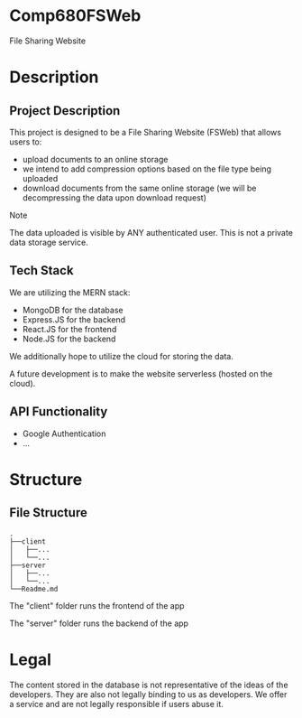 # Comp680FSWeb

File Sharing Website

# Description

## Project Description

This project is designed to be a File Sharing Website (FSWeb) that allows users to:
- upload documents to an online storage
- we intend to add compression options based on the file type being uploaded
- download documents from the same online storage (we will be decompressing the data upon download request)

> [!Note]
> The data uploaded is visible by ANY authenticated user.
> This is not a private data storage service.

## Tech Stack

We are utilizing the MERN stack:

- MongoDB for the database
- Express.JS for the backend
- React.JS for the frontend
- Node.JS for the backend

We additionally hope to utilize the cloud for storing the data.

A future development is to make the website serverless (hosted on the cloud).

## API Functionality

- Google Authentication
- ...

# Structure

## File Structure

```
.
├──client
│   ├──...
│   └──...
├──server
│   ├──...
│   └──...
└──Readme.md
```

The "client" folder runs the frontend of the app

The "server" folder runs the backend of the app

# Legal

The content stored in the database is not representative of the ideas of the developers. They are also not legally binding to us as developers. We offer a service and are not legally responsible if users abuse it.